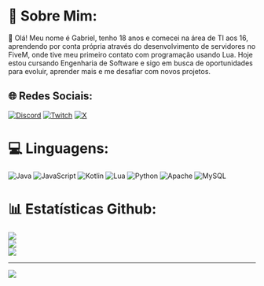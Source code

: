 # 💫 Sobre Mim:
👋 Olá! Meu nome é Gabriel, tenho 18 anos e comecei na área de TI aos 16, aprendendo por conta própria através do desenvolvimento de servidores no FiveM, onde tive meu primeiro contato com programação usando Lua. Hoje estou cursando Engenharia de Software e sigo em busca de oportunidades para evoluir, aprender mais e me desafiar com novos projetos.


## 🌐 Redes Sociais:
[![Discord](https://img.shields.io/badge/Discord-%237289DA.svg?logo=discord&logoColor=white)](https://discord.gg/kazutoxdd) [![Twitch](https://img.shields.io/badge/Twitch-%239146FF.svg?logo=Twitch&logoColor=white)](https://twitch.tv/https://www.twitch.tv/kazutofpss) [![X](https://img.shields.io/badge/X-black.svg?logo=X&logoColor=white)](https://x.com/https://x.com/kazutofpss) 

# 💻 Linguagens:
![Java](https://img.shields.io/badge/java-%23ED8B00.svg?style=for-the-badge&logo=openjdk&logoColor=white) ![JavaScript](https://img.shields.io/badge/javascript-%23323330.svg?style=for-the-badge&logo=javascript&logoColor=%23F7DF1E) ![Kotlin](https://img.shields.io/badge/kotlin-%237F52FF.svg?style=for-the-badge&logo=kotlin&logoColor=white) ![Lua](https://img.shields.io/badge/lua-%232C2D72.svg?style=for-the-badge&logo=lua&logoColor=white) ![Python](https://img.shields.io/badge/python-3670A0?style=for-the-badge&logo=python&logoColor=ffdd54) ![Apache](https://img.shields.io/badge/apache-%23D42029.svg?style=for-the-badge&logo=apache&logoColor=white) ![MySQL](https://img.shields.io/badge/mysql-4479A1.svg?style=for-the-badge&logo=mysql&logoColor=white)
# 📊 Estatísticas Github:
![](https://github-readme-stats.vercel.app/api?username=kazutoxdd&theme=dark&hide_border=true&include_all_commits=false&count_private=false)<br/>
![](https://nirzak-streak-stats.vercel.app/?user=kazutoxdd&theme=dark&hide_border=true)<br/>
![](https://github-readme-stats.vercel.app/api/top-langs/?username=kazutoxdd&theme=dark&hide_border=true&include_all_commits=false&count_private=false&layout=compact)

---
[![](https://visitcount.itsvg.in/api?id=kazutoxdd&icon=5&color=0)](https://visitcount.itsvg.in)

<!-- Proudly created with GPRM ( https://gprm.itsvg.in ) -->
